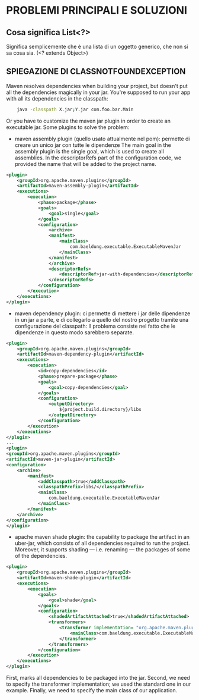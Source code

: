 # PROBLEMI PRINCIPALI E SOLUZIONI

## Cosa significa List<?>
Significa semplicemente che è una lista di un oggetto generico, che non si sa cosa sia. (<? extends Object>)

## SPIEGAZIONE DI CLASSNOTFOUNDEXCEPTION
Maven resolves dependencies when building your project, but doesn't put all the dependencies magically in your jar.
You're supposed to run your app with all its dependencies in the classpath:
```bash 
    java -classpath X.jar;Y.jar com.foo.bar.Main
```
Or you have to customize the maven jar plugin in order to create an executable jar.
Some plugins to solve the problem:
* maven assembly plugin (quello usato attualmente nel pom): permette di creare un unico jar con tutte le dipendenze
  The main goal in the assembly plugin is the single goal, which is used to create all assemblies.
  In the descriptorRefs part of the configuration code, we provided the name that will be added to the project name.
```xml
<plugin>
    <groupId>org.apache.maven.plugins</groupId>
    <artifactId>maven-assembly-plugin</artifactId>
    <executions>
        <execution>
            <phase>package</phase>
            <goals>
                <goal>single</goal>
            </goals>
            <configuration>
                <archive>
                <manifest>
                    <mainClass>
                        com.baeldung.executable.ExecutableMavenJar
                    </mainClass>
                </manifest>
                </archive>
                <descriptorRefs>
                    <descriptorRef>jar-with-dependencies</descriptorRef>
                </descriptorRefs>
            </configuration>
        </execution>
    </executions>
</plugin>
```
* maven dependency plugin: ci permette di mettere i jar delle dipendenze in un jar a parte, e di collegarlo a quello del nostro progetto tramite una configurazione del classpath:
  Il problema consiste nel fatto che le dipendenze in questo modo sarebbero separate.
```xml
<plugin>
    <groupId>org.apache.maven.plugins</groupId>
    <artifactId>maven-dependency-plugin</artifactId>
    <executions>
        <execution>
            <id>copy-dependencies</id>
            <phase>prepare-package</phase>
            <goals>
                <goal>copy-dependencies</goal>
            </goals>
            <configuration>
                <outputDirectory>
                    ${project.build.directory}/libs
                </outputDirectory>
            </configuration>
        </execution>
    </executions>
</plugin>
...
<plugin>
<groupId>org.apache.maven.plugins</groupId>
<artifactId>maven-jar-plugin</artifactId>
<configuration>
    <archive>
        <manifest>
            <addClasspath>true</addClasspath>
            <classpathPrefix>libs/</classpathPrefix>
            <mainClass>
                com.baeldung.executable.ExecutableMavenJar
            </mainClass>
        </manifest>
    </archive>
</configuration>
</plugin>
```
* apache maven shade plugin: the capability to package the artifact in an uber-jar, which consists of all dependencies required to run the project. Moreover, it supports shading — i.e. renaming — the packages of some of the dependencies.
```xml
<plugin>
    <groupId>org.apache.maven.plugins</groupId>
    <artifactId>maven-shade-plugin</artifactId>
    <executions>
        <execution>
            <goals>
                <goal>shade</goal>
            </goals>
            <configuration>
                <shadedArtifactAttached>true</shadedArtifactAttached>
                <transformers>
                    <transformer implementation= "org.apache.maven.plugins.shade.resource.ManifestResourceTransformer">
                        <mainClass>com.baeldung.executable.ExecutableMavenJar</mainClass>
                    </transformer>
                </transformers>
            </configuration>
        </execution>
    </executions>
</plugin>
```
First, <shadedArtifactAttached> marks all dependencies to be packaged into the jar.
Second, we need to specify the transformer implementation; we used the standard one in our example.
Finally, we need to specify the main class of our application.